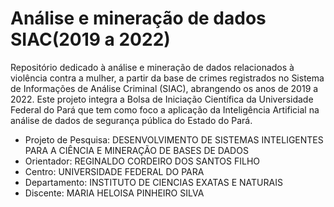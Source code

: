 # Análise e mineração de dados SIAC(2019 a 2022)

Repositório dedicado à análise e mineração de dados relacionados à violência contra a mulher, a partir da base de crimes registrados no Sistema de Informações de Análise Criminal (SIAC), 
abrangendo os anos de 2019 a 2022. 
Este projeto integra a Bolsa de Iniciação Científica da Universidade Federal do Pará que tem como foco a aplicação da Inteligência Artificial na análise de dados de segurança pública do Estado do Pará.

- Projeto de Pesquisa: DESENVOLVIMENTO DE SISTEMAS INTELIGENTES PARA A CIÊNCIA E MINERAÇÃO DE BASES DE DADOS
- Orientador:	REGINALDO CORDEIRO DOS SANTOS FILHO
- Centro:	UNIVERSIDADE FEDERAL DO PARA
- Departamento:	INSTITUTO DE CIENCIAS EXATAS E NATURAIS
- Discente: MARIA HELOISA PINHEIRO SILVA



